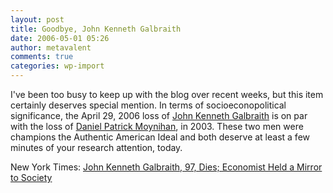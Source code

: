 ```yaml
---
layout: post
title: Goodbye, John Kenneth Galbraith
date: 2006-05-01 05:26
author: metavalent
comments: true
categories: wp-import
---
```

I've been too busy to keep up with the blog over recent weeks, but this item certainly deserves special mention.  In terms of socioeconopolitical significance, the April 29, 2006 loss of <a href="https://en.wikipedia.org/wiki/John_Kenneth_Galbraith">John Kenneth Galbraith</a> is on par with the loss of <a href="https://en.wikipedia.org/wiki/Daniel_Patrick_Moynihan">Daniel Patrick Moynihan</a>, in 2003.  These two men were champions the Authentic American Ideal and both deserve at least a few minutes of your research attention, today.  

New York Times: <a href="https://www.nytimes.com/2006/04/30/obituaries/30galbraith.html?ex=1146628800&amp;en=8e6c138915a976ba&amp;ei=5087%0A">John Kenneth Galbraith, 97, Dies; Economist Held a Mirror to Society</a>
